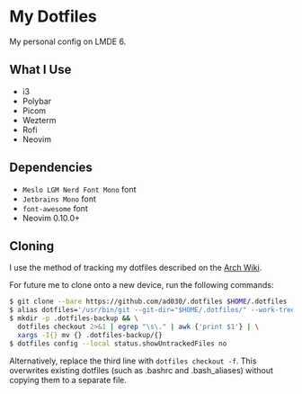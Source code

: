 # My Dotfiles

My personal config on LMDE 6.

## What I Use

- i3
- Polybar
- Picom
- Wezterm
- Rofi
- Neovim

## Dependencies

- `Meslo LGM Nerd Font Mono` font
- `Jetbrains Mono` font
- `font-awesome` font
- Neovim 0.10.0+

## Cloning

I use the method of tracking my dotfiles described on the [Arch Wiki](wiki.archlinux.org/title/Dotfiles#Tracking_dotfiles_directly_with_Git).

For future me to clone onto a new device, run the following commands:

```bash
$ git clone --bare https://github.com/ad030/.dotfiles $HOME/.dotfiles
$ alias dotfiles='/usr/bin/git --git-dir="$HOME/.dotfiles/" --work-tree="$HOME"'
$ mkdir -p .dotfiles-backup && \
  dotfiles checkout 2>&1 | egrep "\s\." | awk {'print $1'} | \
  xargs -I{} mv {} .dotfiles-backup/{}
$ dotfiles config --local status.showUntrackedFiles no
```

Alternatively, replace the third line with `dotfiles checkout -f`.
This overwrites existing dotfiles (such as .bashrc and .bash_aliases) without copying them to a separate file.
